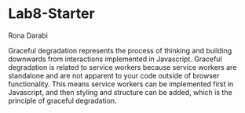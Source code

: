 # Lab8-Starter
Rona Darabi

Graceful degradation represents the process of thinking and building downwards from interactions implemented in Javascript. Graceful degradation is related to service workers because service workers are standalone and are not apparent to your code outside of browser functionality. This means service workers can be implemented first in Javascript, and then styling and structure can be added, which is the principle of graceful degradation. 